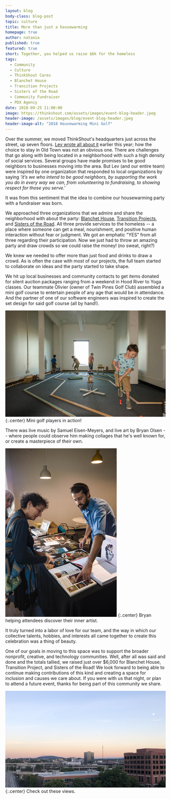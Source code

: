 ```yaml
---
layout: blog
body-class: blog-post
topic: culture
title: More than just a housewarming
homepage: true
author: natania
published: true
featured: true
short: Together, you helped us raise $6k for the homeless
tags:
  - Community
  - Culture
  - ThinkShout Cares
  - Blanchet House
  - Transition Projects
  - Sisters of the Road
  - Community Fundraiser
  - PDX Agency
date: 2018-09-25 11:00:00
image: https://thinkshout.com/assets/images/event-blog-header.jpeg
header-image: /assets/images/blog/event-blog-header.jpeg
header-image-alt: "2018 Housewarming Mini Golf"
---
```

Over the summer, we moved ThinkShout's headquarters just across the street, up seven floors. [Lev wrote all about it](https://thinkshout.com/blog/2018/06/ThinkShout-is-Moving/) earlier this year; how the choice to stay in Old Town was not an obvious one. There are challenges that go along with being located in a neighborhood with such a high density of social services. Several groups have made promises to be good neighbors to businesses moving into the area. But Lev (and our entire team) were inspired by one organization that responded to local organizations by saying _'it’s we who intend to be good neighbors, by supporting the work you do in every way we can, from volunteering to fundraising, to showing respect for those you serve.'_

It was from this sentiment that the idea to combine our housewarming party with a fundraiser was born.

We approached three organizations that we admire and share the neighborhood with about the party: [Blanchet House](http://blanchethouse.org/), [Transition Projects](https://www.tprojects.org/), and [Sisters of the Road](https://sistersoftheroad.org/). All three provide services to the homeless -- a place where someone can get a meal, nourishment, and positive human interaction without fear or judgment. We got an emphatic "YES" from all three regarding their participation. Now we just had to throw an amazing party and draw crowds so we could raise the money! (no sweat, right?)

We knew we needed to offer more than just food and drinks to draw a crowd. As is often the case with most of our projects, the full team started to collaborate on ideas and the party started to take shape.

We hit up local businesses and community contacts to get items donated for silent auction packages ranging from a weekend in Hood River to Yoga classes. Our teammate Olivier (owner of Twin Pines Golf Club) assembled a mini golf course to entertain people of any age that would be in attendance. And the partner of one of our software engineers was inspired to create the set design for said golf course (all by hand!).   

![Mini golf players at capacity!](/assets/images/blog/DSC_0071.jpg)
{:.center}
<span class="caption"><i class="fa fa-caret-up"></i>Mini golf players in action!</span>

There was live music by Samuel Eisen-Meyers, and live art by Bryan Olsen -- where people could observe him making collages that he's well known for, or create a masterpiece of their own.

![Bryan Olsen Collage](/assets/images/blog/DSC_0057.jpg)
{:.center}
<span class="caption"><i class="fa fa-caret-up"></i>Bryan helping attendees discover their inner artist.</span>

It truly turned into a labor of love for our team, and the way in which our collective talents, hobbies, and interests all came together to create this celebration was a thing of beauty.

One of our goals in moving to this space was to support the broader nonprofit, creative, and technology communities. Well, after all was said and done and the totals tallied, we raised just over $6,000 for Blanchet House, Transition Project, and Sisters of the Road! We look forward to being able to continue making contributions of this kind and creating a space for inclusion and causes we care about. If you were with us that night, or plan to attend a future event, thanks for being part of this community we share.   

![PDX at sunset](/assets/images/blog/IMG_4802.jpg)
{:.center}
<span class="caption"><i class="fa fa-caret-up"></i>Check out these views.</span>
